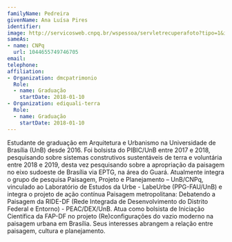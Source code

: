 ```yaml
---
familyName: Pedreira
givenName: Ana Luísa Pires
identifier: 
image: http://servicosweb.cnpq.br/wspessoa/servletrecuperafoto?tipo=1&id=K8646602T8
sameAs:
- name: CNPq
  url: 1044655749746705
email: 
telephone: 
affiliation:
- Organization: dmcpatrimonio
  Role:
  - name: Graduação
    startDate: 2018-01-10
- Organization: ediquali-terra
  Role:
  - name: Graduação
    startDate: 2018-01-10
---
```


Estudante de graduação em Arquitetura e Urbanismo na Universidade de
Brasília (UnB) desde 2016. Foi bolsista do PIBIC/UnB entre 2017 e 2018,
pesquisando sobre sistemas construtivos sustentáveis de terra e
voluntária entre 2018 e 2019, desta vez pesquisando sobre a apropriação
da paisagem no eixo sudoeste de Brasília via EPTG, na área do Guará.
Atualmente integra o grupo de pesquisa Paisagem, Projeto e Planejamento
– UnB/CNPq, vinculado ao Laboratório de Estudos da Urbe - LabeUrbe
(PPG-FAU/UnB) e integra o projeto de ação contínua Paisagem
metropolitana: Debatendo a Paisagem da RIDE-DF (Rede Integrada de
Desenvolvimento do Distrito Federal e Entorno) - PEAC/DEX/UnB. Atua como
bolsista de Iniciação Científica da FAP-DF no projeto (Re)configurações
do vazio moderno na paisagem urbana em Brasília. Seus interesses
abrangem a relação entre paisagem, cultura e planejamento. 


